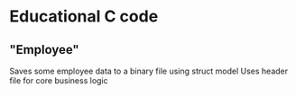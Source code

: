 # Educational C code

## "Employee" 

Saves some employee data to a binary file using struct model
Uses header file for core business logic
